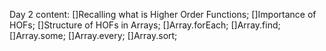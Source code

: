 Day 2 content:
[]Recalling what is Higher Order Functions;
[]Importance of HOFs;
[]Structure of HOFs in Arrays;
[]Array.forEach;
[]Array.find;
[]Array.some;
[]Array.every;
[]Array.sort;
